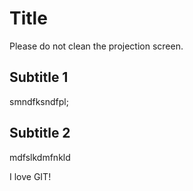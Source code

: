
# Title

Please do not clean the projection screen.

## Subtitle 1

smndfksndfpl;


## Subtitle 2

mdfslkdmfnkld

I love GIT!
